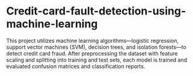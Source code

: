 # Credit-card-fault-detection-using-machine-learning
This project utilizes machine learning algorithms—logistic regression, support vector machines (SVM), decision trees, and isolation forests—to detect credit card fraud. After preprocessing the dataset with feature scaling and splitting into training and test sets, each model is trained and evaluated confusion matrices and classification reports. 
